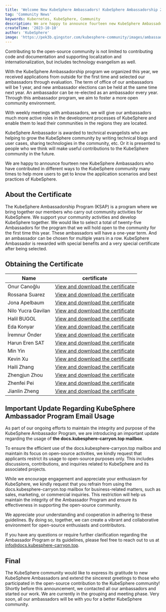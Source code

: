 ```yaml
---
title: 'Welcome New KubeSphere Ambassadors! KubeSphere Ambassadorship 2023 Applications Announced!'  
tag: 'Community News'  
keywords: Kubernetes, KubeSphere, Community 
description: We are happy to announce fourteen new KubeSphere Ambassadors who have contributed in different ways to the KubeSphere community many times to help more users to get to know the application scenarios and best practices of KubeSphere.
createTime: '2023-10-10'  
author: 'KubeSphere'  
image: 'https://pek3b.qingstor.com/kubesphere-community/images/ambassador-20230920-cover.png'
---
```


Contributing to the open-source community is not limited to contributing code and documentation and supporting localization and internationalization, but includes technology evangelism as well.

With the KubeSphere Ambassadorship program we organized this year, we received applications from outside for the first time and selected our ambassadors through evaluation. The term of office of our ambassadors will be 1 year, and new ambassador elections can be held at the same time next year. An ambassador can be re-elected as an ambassador every year. Through this ambassador program, we aim to foster a more open community environment.

With weekly meetings with ambassadors, we will give our ambassadors much more active roles in the development processes of KubeSphere and enable them to lead their communities in the regions they are located.

KubeSphere Ambassador is awarded to technical evangelists who are helping to grow the KubeSphere community by writing technical blogs and user cases, sharing technologies in the community, etc. Or it is presented to people who we think will make useful contributions to the KubeSphere community in the future.

We are happy to announce fourteen new KubeSphere Ambassadors who have contributed in different ways to the KubeSphere community many times to help more users to get to know the application scenarios and best practices of KubeSphere.

## About the Certificate

The KubeSphere Ambassadorship Program (KSAP) is a program where we bring together our members who carry out community activities for KubeSphere. We support your community activities and develop KubeSphere together. We would like to select a total of twenty-five Ambassadors for the program that we will hold open to the community for the first time this year. These ambassadors will have a one-year term. And an ambassador can be chosen for multiple years in a row. KubeSphere Ambassador is rewarded with special benefits and a very special certificate after being selected.

## Obtaining the Certificate

| Name | certificate | 
| -------- | -------- | 
| Onur Canoğlu   | [View and download the certificate](https://pek3b.qingstor.com/kubesphere-community/images/ambassador-2023-Onur-Canog%CC%86lu.png)    | 
| Rossana Suarez  | [View and download the certificate](https://pek3b.qingstor.com/kubesphere-community/images/ambassador-2023-Rossana-Suarez.png)    | 
|Jona Apelbaum| [View and download the certificate](https://pek3b.qingstor.com/kubesphere-community/images/ambassador-2023-Jona-Apelbaum.png)    | 
| Nilo Yucra Gavilan  | [View and download the certificate](https://pek3b.qingstor.com/kubesphere-community/images/ambassador-2023-Nilo-Yucra-Gavilan.png)    | 
| Halil BUGOL   | [View and download the certificate](https://pek3b.qingstor.com/kubesphere-community/images/ambassador-2023-Halil-I%CC%87brahim-BUGOL.png)    | 
| Eda Konyar   | [View and download the certificate](https://pek3b.qingstor.com/kubesphere-community/images/ambassador-2023-Eda-Konyar.png)    | 
| İremnur Önder  | [View and download the certificate](https://pek3b.qingstor.com/kubesphere-community/images/ambassador-2023-I%CC%87remnur-O%CC%88nder.png)    | 
|Harun Eren SAT  | [View and download the certificate](https://pek3b.qingstor.com/kubesphere-community/images/ambassador-2023-Harun-Eren-SAT.png)    | 
| Min Yin  | [View and download the certificate](https://pek3b.qingstor.com/kubesphere-community/images/ambassador-2023-yinmin.png)    | 
| Kevin Xu   | [View and download the certificate](https://pek3b.qingstor.com/kubesphere-community/images/ambassador-2023-xupeng.png)    | 
| Haili Zhang  | [View and download the certificate](https://pek3b.qingstor.com/kubesphere-community/images/ambassador-2023-zhanghaili.png)    | 
| Zhengjun Zhou   | [View and download the certificate](https://pek3b.qingstor.com/kubesphere-community/images/ambassador-2023-zhouzhengjun.png)    | 
| Zhenfei Pei  | [View and download the certificate](https://pek3b.qingstor.com/kubesphere-community/images/ambassador-2023-peizhenfei.png)    | 
| Jianlin Zheng   | [View and download the certificate](https://pek3b.qingstor.com/kubesphere-community/images/ambassador-2023-zhengjianlin.png)    | 

## Important Update Regarding KubeSphere Ambassador Program Email Usage

As part of our ongoing efforts to maintain the integrity and purpose of the KubeSphere Ambassador Program, we are introducing an important update regarding the usage of **the docs.kubesphere-carryon.top mailbox**.

To ensure the efficient use of the docs.kubesphere-carryon.top mailbox and maintain its focus on open-source activities, we kindly request that applicants restrict its usage to open-source purposes only. This includes discussions, contributions, and inquiries related to KubeSphere and its associated projects.

While we encourage engagement and appreciate your enthusiasm for KubeSphere, we kindly request that you refrain from using the docs.kubesphere-carryon.top mailbox for business-related matters, such as sales, marketing, or commercial inquiries. This restriction will help us maintain the integrity of the Ambassador Program and ensure its effectiveness in supporting the open-source community.

We appreciate your understanding and cooperation in adhering to these guidelines. By doing so, together, we can create a vibrant and collaborative environment for open-source enthusiasts and contributors.

If you have any questions or require further clarification regarding the Ambassador Program or its guidelines, please feel free to reach out to us at info@docs.kubesphere-carryon.top.

## Final

The KubeSphere community would like to express its gratitude to new KubeSphere Ambassadors and extend the sincerest greetings to those who participated in the open-source contribution to the KubeSphere community! Shortly before this announcement, we contacted all our ambassadors and started our work. We are currently in the grouping and meeting phase. Very soon, all our ambassadors will be with you for a better KubeSphere community. 